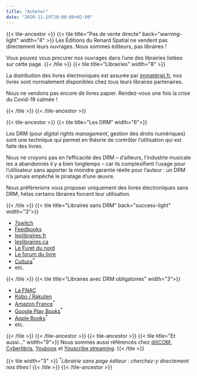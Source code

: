 ```yaml
---
title: "Acheter"
date: "2020-11-29T20:00:00+02:00"
---
```

{{< tile-ancestor >}}
{{< tile title="Pas de vente directe" back="warning-light" width="4" >}}
Les Éditions du Renard Spatial ne vendent pas directement leurs ouvrages. Nous sommes éditeurs, pas libraires !

Vous pouvez vous procurer nos ouvrages dans l’une des librairies listées sur cette page.
{{< /tile >}}
{{< tile title="Librairies" width="8" >}}

La distribution des livres électroniques est assurée par [immatériel.fr](https://www.immateriel.fr#nos-partenaires),
nos livres sont normalement disponibles chez tous leurs libraires partenaires.

Nous ne vendons pas encore de livres papier. Rendez-vous une fois la crise du Covid-19 calmée !

{{< /tile >}}
{{< /tile-ancestor >}}

{{< tile-ancestor >}}
{{< tile title="Les DRM" width="6">}}

Les DRM (pour _digital rights management_, gestion des droits numériques) sont une technique qui permet en théorie de
contrôler l’utilisation qui est faite des livres.

Nous ne croyons pas en l’efficacité des DRM – d’ailleurs, l’industrie musicale les a abandonnés il y a bien longtemps –
car ils complexifient l’usage pour l’utilisateur sans apporter la moindre garantie réelle pour l’auteur : un DRM n’a 
jamais empêché le piratage d’une œuvre.

Nous préfèrerions vous proposer uniquement des livres électroniques sans DRM, hélas certains libraires forcent leur utilisation.

{{< /tile >}}
{{< tile title="Libraires sans DRM"  back="success-light" width="3">}}

- [7switch](https://www.7switch.com/fr/list/publisher-101786-editions-du-renard-spatial)
- [Feedbooks](https://fr.feedbooks.com/store/top?lang=fr&publisher=%C3%89ditions+du+Renard+Spatial)
- [leslibraires.fr](https://www.leslibraires.fr/editeur/editions-du-renard-spatial/)
- [leslibraires.ca](https://www.leslibraires.ca/recherche/?e=%C3%89ditions+du+Renard+Spatial&tri=plus-recents)
- [Le Furet du nord](https://www.furet.com/editeur/Editions+du+Renard+Spatial)
- [Le forum du livre](https://www.librairieforumdulivre.fr/editeur/editions-du-renard-spatial/)
- [Cultura](https://www.cultura.com/inattendu-tea-9782492575006.html)<sup>*</sup>
- etc.

{{< /tile >}}
{{< tile title="Libraires avec DRM obligatoires" width="3">}}

- [La FNAC](https://www.fnac.com/e546913/Editions-du-Renard-Spatial)
- [Kobo / Rakuten](https://www.kobo.com/fr/fr/search?query=%C3%89ditions%20du%20Renard%20Spatial&fcsearchfield=Imprint)
- [Amazon France](https://www.amazon.fr/s?k=%C3%89ditions+du+Renard+Spatial)<sup>*</sup>
- [Google Play Books](https://play.google.com/store/books/details?id=ozMNEAAAQBAJ)<sup>*</sup>
- [Apple Books](https://books.apple.com/fr/book/inattendu/id1543691795?l=fr)<sup>*</sup>
- etc.

{{< /tile >}}
{{< /tile-ancestor >}}
{{< tile-ancestor >}}
{{< tile title="Et aussi…" width="9">}}
Nous sommes aussi référencés chez [diliCOM](https://dilicom-prod.centprod.com/index.html), [Cyberlibris](https://www.cyberlibris.com/), 
[Youboox](https://youboox.fr/fr) et [Youscribe streaming](https://www.youscribe.com/editions-du-renard-spatial/).
{{< /tile >}}

{{< tile width="3" >}}
_<sup>*</sup>Librairie sans page éditeur : cherchez-y directement nos titres !_
{{< /tile >}}
{{< /tile-ancestor >}}
